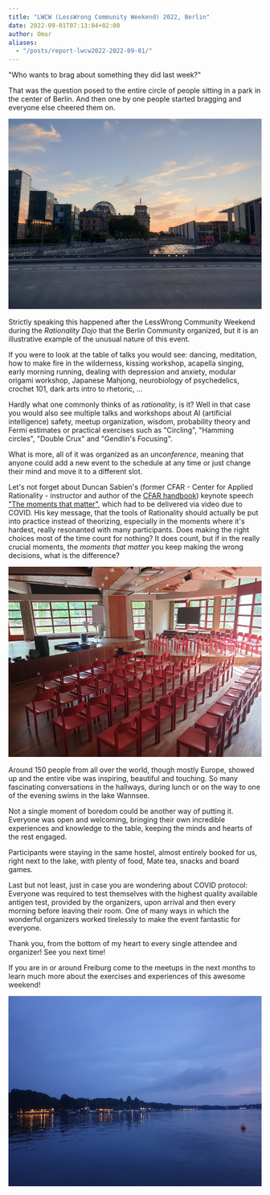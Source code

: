 ```yaml
---
title: "LWCW (LessWrong Community Weekend) 2022, Berlin"
date: 2022-09-01T07:13:04+02:00
author: Omar
aliases:
  - "/posts/report-lwcw2022-2022-09-01/"
---
```


"Who wants to brag about something they did last week?"

That was the question posed to the entire circle of people sitting in a park in
the center of Berlin. And then one by one people started bragging and everyone
else cheered them on.

<!--more-->

![Berlin Reichstag at sunset](cover.jpg "Berlin Reichstag at sunset")

Strictly speaking this happened after the LessWrong Community Weekend during
the _Rationality Dojo_ that the Berlin Community organized, but it is an
illustrative example of the unusual nature of this event.

If you were to look at the table of talks you would see: dancing, meditation,
how to make fire in the wilderness, kissing workshop, acapella singing, early
morning running, dealing with depression and anxiety, modular origami workshop,
Japanese Mahjong, neurobiology of psychedelics, crochet 101, dark arts intro to
rhetoric, ...

Hardly what one commonly thinks of as _rationality_, is it? Well in that case
you would also see multiple talks and workshops about AI (artificial
intelligence) safety, meetup organization, wisdom, probability theory and Fermi
estimates or practical exercises such as "Circling", "Hamming circles", "Double
Crux" and "Gendlin's Focusing".

What is more, all of it was organized as an _unconference_, meaning that anyone
could add a new event to the schedule at any time or just change their mind and
move it to a different slot.

Let's not forget about Duncan Sabien's (former CFAR - Center for Applied
Rationality - instructor and author of the [CFAR
handbook](https://www.rationality.org/files/CFAR_Handbook_2021-01.pdf)) keynote
speech ["The moments that matter"](https://youtu.be/7WUEnh2TFSk), which had to
be delivered via video due to COVID. His key message, that the tools of
Rationality should actually be put into practice instead of theorizing,
especially in the moments where it's hardest, really resonanted with many
participants. Does making the right choices most of the time count for nothing?
It does count, but if in the really crucial moments, the _moments that matter_
you keep making the wrong decisions, what is the difference?

![Empty chairs are waiting...](chairs.jpg "Empty chairs are waiting...")

Around 150 people from all over the world, though mostly Europe, showed up and
the entire vibe was inspiring, beautiful and touching. So many fascinating
conversations in the hallways, during lunch or on the way to one of the evening
swims in the lake Wannsee.

Not a single moment of boredom could be another way of putting it. Everyone was
open and welcoming, bringing their own incredible experiences and knowledge to
the table, keeping the minds and hearts of the rest engaged.

Participants were staying in the same hostel, almost entirely booked for us, right
next to the lake, with plenty of food, Mate tea, snacks and board games.

Last but not least, just in case you are wondering about COVID protocol:
Everyone was required to test themselves with the highest quality available
antigen test, provided by the organizers, upon arrival and then every morning
before leaving their room. One of many ways in which the wonderful organizers
worked tirelessly to make the event fantastic for everyone.

Thank you, from the bottom of my heart to every single attendee and organizer!
See you next time!

If you are in or around Freiburg come to the meetups in the next months to
learn much more about the exercises and experiences of this awesome weekend!

![Lake Wannsee](lake_wannsee.jpg "Lake Wannsee")

